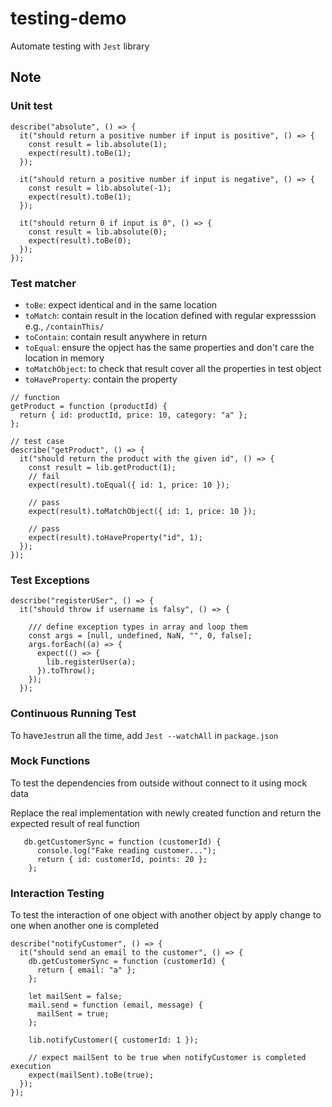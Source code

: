 # testing-demo

Automate testing with `Jest` library

## Note

### Unit test

```JS
describe("absolute", () => {
  it("should return a positive number if input is positive", () => {
    const result = lib.absolute(1);
    expect(result).toBe(1);
  });

  it("should return a positive number if input is negative", () => {
    const result = lib.absolute(-1);
    expect(result).toBe(1);
  });

  it("should return 0 if input is 0", () => {
    const result = lib.absolute(0);
    expect(result).toBe(0);
  });
});
```

### Test matcher

- `toBe`: expect identical and in the same location
- `toMatch`: contain result in the location defined with regular expresssion e.g., `/containThis/`
- `toContain`: contain result anywhere in return
- `toEqual`: ensure the opject has the same properties and don't care the location in memory
- `toMatchObject`: to check that result cover all the properties in test object
- `toHaveProperty`: contain the property

```JS
// function
getProduct = function (productId) {
  return { id: productId, price: 10, category: "a" };
};

// test case
describe("getProduct", () => {
  it("should return the product with the given id", () => {
    const result = lib.getProduct(1);
    // fail
    expect(result).toEqual({ id: 1, price: 10 });

    // pass
    expect(result).toMatchObject({ id: 1, price: 10 });

    // pass
    expect(result).toHaveProperty("id", 1);
  });
});
```

### Test Exceptions

```JS
describe("registerUSer", () => {
  it("should throw if username is falsy", () => {

    /// define exception types in array and loop them
    const args = [null, undefined, NaN, "", 0, false];
    args.forEach((a) => {
      expect(() => {
        lib.registerUser(a);
      }).toThrow();
    });
  });
```

### Continuous Running Test

To have`Jest`run all the time, add `Jest --watchAll` in `package.json`

### Mock Functions

To test the dependencies from outside without connect to it using mock data

Replace the real implementation with newly created function and return the expected result of real function

```JS
   db.getCustomerSync = function (customerId) {
      console.log("Fake reading customer...");
      return { id: customerId, points: 20 };
    };
```

### Interaction Testing

To test the interaction of one object with another object by apply change to one when another one is completed

```JS
describe("notifyCustomer", () => {
  it("should send an email to the customer", () => {
    db.getCustomerSync = function (customerId) {
      return { email: "a" };
    };

    let mailSent = false;
    mail.send = function (email, message) {
      mailSent = true;
    };

    lib.notifyCustomer({ customerId: 1 });

    // expect mailSent to be true when notifyCustomer is completed execution
    expect(mailSent).toBe(true);
  });
});
```

<!-- note to myself: when we import the same node module in different file, it will import single instance in the memory -->
